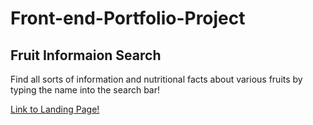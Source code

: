 # Front-end-Portfolio-Project
## Fruit Informaion Search

Find all sorts of information and nutritional facts about various fruits by typing the name into the search bar!

<a href="index.html">Link to Landing Page! </a>

